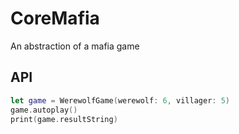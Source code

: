 # CoreMafia

An abstraction of a mafia game

## API

```swift
let game = WerewolfGame(werewolf: 6, villager: 5)
game.autoplay()
print(game.resultString)
```